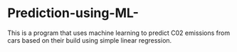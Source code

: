 # Prediction-using-ML-
This is a program that uses machine learning to predict C02 emissions from cars based on their build using simple linear regression.
